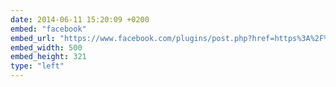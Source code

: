 ```yaml
---
date: 2014-06-11 15:20:09 +0200
embed: "facebook"
embed_url: "https://www.facebook.com/plugins/post.php?href=https%3A%2F%2Fwww.facebook.com%2Fphoto.php%3Ffbid%3D878691045479997%26set%3Da.101362916546151.3465.100000173280073%26type%3D3&width=500"
embed_width: 500
embed_height: 321
type: "left"
---
```

